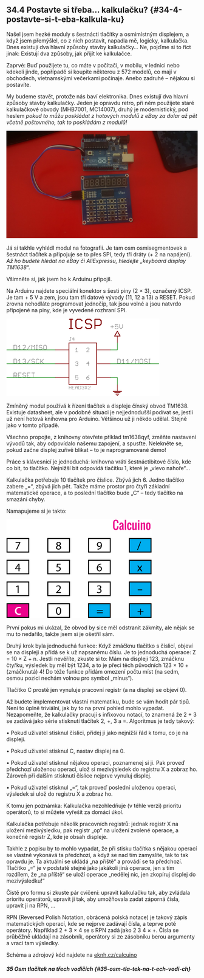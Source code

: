 ## 34.4 Postavte si třeba… kalkulačku? {#34-4-postavte-si-t-eba-kalkula-ku}

Našel jsem hezké moduly s šestnácti tlačítky a osmimístným displejem, a když jsem přemýšlel, co z nich postavit, napadla mě, logicky, kalkulačka. Dnes existují dva hlavní způsoby stavby kalkulačky… Ne, pojďme si to říct jinak: Existují dva způsoby, jak přijít ke kalkulačce.

Zaprvé: Buď použijete tu, co máte v počítači, v mobilu, v lednici nebo kdekoli jinde, popřípadě si koupíte některou z 572 modelů, co mají v obchodech, vietnamskými večerkami počínaje. Anebo zadruhé – nějakou si postavíte.

My budeme stavět, protože nás baví elektronika. Dnes existují dva hlavní způsoby stavby kalkulačky. Jeden je opravdu retro, při něm použijete staré kalkulačkové obvody (MHB7001, MC14007), druhý je modernistický, pod heslem _pokud to můžu poskládat z hotových modulů z eBay za dolar až pět včetně poštovného, tak to poskládám z modulů!_

_![380-1.jpeg](images/00369.jpeg)_

Já si takhle vyhlédl modul na fotografii. Je tam osm osmisegmentovek a šestnáct tlačítek a připojuje se to přes SPI, tedy tři dráty (+ 2 na napájení). _Až ho budete hledat na eBay či AliExpressu, hledejte „keyboard display TM1638“._

Všimněte si, jak jsem ho k Arduinu připojil.

Na Arduinu najdete speciální konektor s šesti piny (2 × 3), označený ICSP. Je tam + 5 V a zem, jsou tam tři datové vývody (11, 12 a 13) a RESET. Pokud zrovna nehodláte programovat jednočip, tak jsou volné a jsou natvrdo připojené na piny, kde je vyvedené rozhraní SPI.

![381-1.png](images/000349.png)

Zmíněný modul používá k řízení tlačítek a displeje čínský obvod TM1638\. Existuje datasheet, ale v podobné situaci je nejjednodušší podívat se, jestli už není hotová knihovna pro Arduino. Většinou už ji někdo udělal. Stejně jako v tomto případě.

Všechno propojte, z knihovny otevřete příklad tm1638qyf, změňte nastavení vývodů tak, aby odpovídalo našemu zapojení, a spusťte. Nelekněte se, pokud začne displej zuřivě blikat – to je naprogramované demo!

Práce s klávesnicí je jednoduchá: knihovna vrátí šestnáctibitové číslo, kde co bit, to tlačítko. Nejnižší bit odpovídá tlačítku 1, které je „vlevo nahoře“…

Kalkulačka potřebuje 10 tlačítek pro číslice. Zbývá jich 6\. Jedno tlačítko zabere „=“, zbývá jich pět. Takže máme prostor pro čtyři základní matematické operace, a to poslední tlačítko bude „C“ – tedy tlačítko na smazání chyby.

Namapujeme si je takto:

![382-1.png](images/000284.png)

První pokus mi ukázal, že obvod by sice měl odstranit zákmity, ale nějak se mu to nedařilo, takže jsem si je ošetřil sám.

Druhý krok byla jednoduchá funkce: Když zmáčknu tlačítko s číslicí, objeví se na displeji a přidá se k už napsanému číslu. Je to jednoduchá operace: Z = 10 × Z + n. Jestli nevěříte, zkuste si to: Mám na displeji 123, zmáčknu čtyřku, výsledek by měl být 1234, a to je přeci těch původních 123 × 10 + (zmáčknutá) 4! Do téže funkce přidám omezení počtu míst (na sedm, osmou pozici nechám volnou pro symbol „mínus“).

Tlačítko C prostě jen vynuluje pracovní registr (a na displeji se objeví 0).

Až budete implementovat vlastní matematiku, bude se vám hodit pár tipů. Není to úplně triviální, jak by to na první pohled mohlo vypadat. Nezapomeňte, že kalkulačky pracují s infixovou notací, to znamená že 2 + 3 se zadává jako série stisknutí tlačítek 2, +, 3 a =. Algoritmus je tedy takový:

• Pokud uživatel stisknul číslici, přidej ji jako nejnižší řád k tomu, co je na displeji.

• Pokud uživatel stisknul C, nastav displej na 0.

• Pokud uživatel stisknul nějakou operaci, poznamenej si ji. Pak proveď předchozí uloženou operaci, ulož si mezivýsledek do registru X a zobraz ho. Zároveň při dalším stisknutí číslice nejprve vynuluj displej.

• Pokud uživatel stisknul „=“, tak proveď poslední uloženou operaci, výsledek si ulož do registru X a zobraz ho.

K tomu jen poznámka: Kalkulačka nezohledňuje (v téhle verzi) prioritu operátorů, to si můžete vyřešit za domácí úkol.

Kalkulačka potřebuje několik pracovních registrů: jednak registr X na uložení mezivýsledku, pak registr „op“ na uložení zvolené operace, a konečně registr Z, kde je obsah displeje.

Takhle z popisu by to mohlo vypadat, že při stisku tlačítka s nějakou operací se vlastně vykonává ta předchozí, a když se nad tím zamyslíte, tak to tak opravdu je. Ta aktuální se ukládá „na příště“ a provádí se ta předchozí. Tlačítko „=“ je v podstatě stejné jako jakákoli jiná operace, jen s tím rozdílem, že „na příště“ se uloží operace „nedělej nic, jen zkopíruj displej do mezivýsledku!“

Čistě pro formu si zkuste pár cvičení: upravit kalkulačku tak, aby zvládala prioritu operátorů, upravit ji tak, aby umožňovala zadat záporná čísla, upravit ji na RPN, …

RPN (Reversed Polish Notation, obrácená polská notace) je takový zápis matematických operací, kde se nejprve zadávají čísla, a teprve poté operátory. Například 2 + 3 × 4 se s RPN zadá jako 2 3 4 × +. Čísla se průběžně ukládají na zásobník, operátory si ze zásobníku berou argumenty a vrací tam výsledky.

Schéma a zdrojový kód najdete na [eknh.cz/calcuino](https://eknh.cz/calcuino)

##### 35 Osm tlačítek na třech vodičích {#35-osm-tla-tek-na-t-ech-vodi-ch}